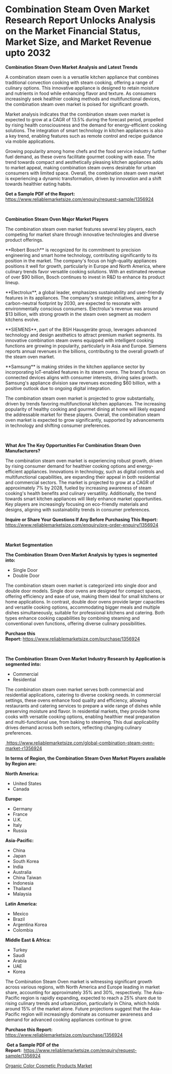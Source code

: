 <p><h1>Combination Steam Oven Market Research Report Unlocks Analysis on the Market Financial Status, Market Size, and Market Revenue upto 2032</h1></p><p><strong>Combination Steam Oven Market Analysis and Latest Trends</strong></p>
<p><p>A combination steam oven is a versatile kitchen appliance that combines traditional convection cooking with steam cooking, offering a range of culinary options. This innovative appliance is designed to retain moisture and nutrients in food while enhancing flavor and texture. As consumers increasingly seek healthier cooking methods and multifunctional devices, the combination steam oven market is poised for significant growth. </p><p>Market analysis indicates that the combination steam oven market is expected to grow at a CAGR of 13.5% during the forecast period, propelled by rising health consciousness and the demand for energy-efficient cooking solutions. The integration of smart technology in kitchen appliances is also a key trend, enabling features such as remote control and recipe guidance via mobile applications. </p><p>Growing popularity among home chefs and the food service industry further fuel demand, as these ovens facilitate gourmet cooking with ease. The trend towards compact and aesthetically pleasing kitchen appliances adds to market appeal, making combination steam ovens desirable for urban consumers with limited space. Overall, the combination steam oven market is experiencing a dynamic transformation, driven by innovation and a shift towards healthier eating habits.</p></p>
<p><strong>Get a Sample PDF of the Report:&nbsp;</strong> <a href="https://www.reliablemarketsize.com/enquiry/request-sample/1356924?utm_campaign=3016&utm_medium=2&utm_source=Github&utm_content=ia&utm_term=04042025&utm_id=combination-steam-oven">https://www.reliablemarketsize.com/enquiry/request-sample/1356924</a></p>
<p>&nbsp;</p>
<p><strong>Combination Steam Oven Major Market Players</strong></p>
<p><p>The combination steam oven market features several key players, each competing for market share through innovative technologies and diverse product offerings. </p><p>**Robert Bosch** is recognized for its commitment to precision engineering and smart home technology, contributing significantly to its position in the market. The company's focus on high-quality appliances positions it well for growth, particularly in Europe and North America, where culinary trends favor versatile cooking solutions. With an estimated revenue of over $90 billion, Bosch continues to invest in R&D to enhance its product lineup.</p><p>**Electrolux**, a global leader, emphasizes sustainability and user-friendly features in its appliances. The company's strategic initiatives, aiming for a carbon-neutral footprint by 2030, are expected to resonate with environmentally conscious consumers. Electrolux's revenue was around $13 billion, with strong growth in the steam oven segment as modern kitchens evolve.</p><p>**SIEMENS**, part of the BSH Hausgeräte group, leverages advanced technology and design aesthetics to attract premium market segments. Its innovative combination steam ovens equipped with intelligent cooking functions are growing in popularity, particularly in Asia and Europe. Siemens reports annual revenues in the billions, contributing to the overall growth of the steam oven market.</p><p>**Samsung** is making strides in the kitchen appliance sector by incorporating IoT-enabled features in its steam ovens. The brand's focus on connected devices aligns with consumer interests, driving sales growth. Samsung's appliance division saw revenues exceeding $60 billion, with a positive outlook due to ongoing digital integration.</p><p>The combination steam oven market is projected to grow substantially, driven by trends favoring multifunctional kitchen appliances. The increasing popularity of healthy cooking and gourmet dining at home will likely expand the addressable market for these players. Overall, the combination steam oven market is expected to grow significantly, supported by advancements in technology and shifting consumer preferences.</p></p>
<p>&nbsp;</p>
<p><strong>What Are The Key Opportunities For Combination Steam Oven Manufacturers?</strong></p>
<p><p>The combination steam oven market is experiencing robust growth, driven by rising consumer demand for healthier cooking options and energy-efficient appliances. Innovations in technology, such as digital controls and multifunctional capabilities, are expanding their appeal in both residential and commercial sectors. The market is projected to grow at a CAGR of approximately 7% by 2028, fueled by increasing awareness of steam cooking's health benefits and culinary versatility. Additionally, the trend towards smart kitchen appliances will likely enhance market opportunities. Key players are increasingly focusing on eco-friendly materials and designs, aligning with sustainability trends in consumer preferences.</p></p>
<p><strong>Inquire or Share Your Questions If Any Before Purchasing This Report:</strong> <a href="https://www.reliablemarketsize.com/enquiry/pre-order-enquiry/1356924?utm_campaign=3016&utm_medium=2&utm_source=Github&utm_content=ia&utm_term=04042025&utm_id=combination-steam-oven">https://www.reliablemarketsize.com/enquiry/pre-order-enquiry/1356924</a></p>
<p>&nbsp;</p>
<p><strong>Market Segmentation</strong></p>
<p><strong>The Combination Steam Oven Market Analysis by types is segmented into:</strong></p>
<p><ul><li>Single Door</li><li>Double Door</li></ul></p>
<p><p>The combination steam oven market is categorized into single door and double door models. Single door ovens are designed for compact spaces, offering efficiency and ease of use, making them ideal for small kitchens or home applications. In contrast, double door ovens provide larger capacities and versatile cooking options, accommodating bigger meals and multiple dishes simultaneously, suitable for professional kitchens and catering. Both types enhance cooking capabilities by combining steaming and conventional oven functions, offering diverse culinary possibilities.</p></p>
<p><strong>Purchase this Report:&nbsp;</strong><a href="https://www.reliablemarketsize.com/purchase/1356924?utm_campaign=3016&utm_medium=2&utm_source=Github&utm_content=ia&utm_term=04042025&utm_id=combination-steam-oven">https://www.reliablemarketsize.com/purchase/1356924</a></p>
<p>&nbsp;</p>
<p><strong>The Combination Steam Oven Market Industry Research by Application is segmented into:</strong></p>
<p><ul><li>Commercial</li><li>Residential</li></ul></p>
<p><p>The combination steam oven market serves both commercial and residential applications, catering to diverse cooking needs. In commercial settings, these ovens enhance food quality and efficiency, allowing restaurants and catering services to prepare a wide range of dishes while preserving moisture and flavor. In residential markets, they provide home cooks with versatile cooking options, enabling healthier meal preparation and multi-functional use, from baking to steaming. This dual applicability drives demand across both sectors, reflecting changing culinary preferences.</p></p>
<p><a href="https://www.reliablemarketsize.com/global-combination-steam-oven-market-r1356924?utm_campaign=3016&utm_medium=2&utm_source=Github&utm_content=ia&utm_term=04042025&utm_id=combination-steam-oven">&nbsp;https://www.reliablemarketsize.com/global-combination-steam-oven-market-r1356924</a></p>
<p><strong>In terms of Region, the Combination Steam Oven Market Players available by Region are:</strong></p>
<p>
    <p> <strong> North America: </strong>
        <ul>
            <li>United States</li>
            <li>Canada</li>
        </ul>
        </p> 
    <p> <strong> Europe: </strong>
        <ul>
            <li>Germany</li>
            <li>France</li>
            <li>U.K.</li>
            <li>Italy</li>
            <li>Russia</li>
        </ul>
        </p> 
    <p> <strong> Asia-Pacific: </strong>
        <ul>
            <li>China</li>
            <li>Japan</li>
            <li>South Korea</li>
            <li>India</li>
            <li>Australia</li>
            <li>China Taiwan</li>
            <li>Indonesia</li>
            <li>Thailand</li>
            <li>Malaysia</li>
        </ul>
        </p> 
    <p> <strong> Latin America: </strong>
        <ul>
            <li>Mexico</li>
            <li>Brazil</li>
            <li>Argentina Korea</li>
            <li>Colombia</li>
        </ul>
        </p> 
    <p> <strong> Middle East & Africa: </strong>
        <ul>
            <li>Turkey</li>
            <li>Saudi</li>
            <li>Arabia</li>
            <li>UAE</li>
            <li>Korea</li>
        </ul>
    </p>
    </p>
<p><p>The Combination Steam Oven market is witnessing significant growth across various regions, with North America and Europe leading in market share, accounting for approximately 35% and 30%, respectively. The Asia-Pacific region is rapidly expanding, expected to reach a 25% share due to rising culinary trends and urbanization, particularly in China, which holds around 15% of the market alone. Future projections suggest that the Asia-Pacific region will increasingly dominate as consumer awareness and demand for advanced cooking appliances continue to grow.</p></p>
<p><strong>Purchase this Report: </strong><a href="https://www.reliablemarketsize.com/purchase/1356924?utm_campaign=3016&utm_medium=2&utm_source=Github&utm_content=ia&utm_term=04042025&utm_id=combination-steam-oven">https://www.reliablemarketsize.com/purchase/1356924</a></p>
<p>&nbsp;<strong>Get a Sample PDF of the Report:&nbsp;&nbsp;</strong><a href="https://www.reliablemarketsize.com/enquiry/request-sample/1356924?utm_campaign=3016&utm_medium=2&utm_source=Github&utm_content=ia&utm_term=04042025&utm_id=combination-steam-oven">https://www.reliablemarketsize.com/enquiry/request-sample/1356924</a></p>
<p><strong></strong></p>
<p><p><a href="https://github.com/xalatieusope/Market-Research-Report-List-1/blob/main/organic-color-cosmetic-products-market.md?utm_campaign=3016&utm_medium=2&utm_source=Github&utm_content=ia&utm_term=04042025&utm_id=combination-steam-oven">Organic Color Cosmetic Products Market</a></p></p>
